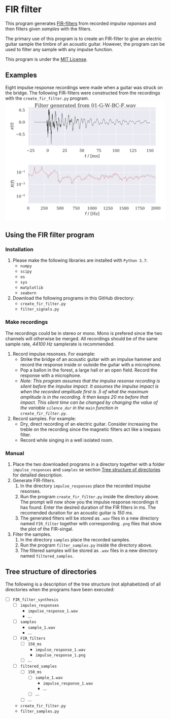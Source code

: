 # FIR filter

This program generates [FIR-filters](https://en.wikipedia.org/wiki/Finite_impulse_response) from recorded *impulse reponses* and then filters given *samples* with the filters.

The primary use of this program is to create an FIR-filter to give an electric guitar sample the timbre of an acoustic guitar. However, the program can be used to filter any sample with any impulse function.

This program is under the [MIT License](https://en.wikipedia.org/wiki/MIT_License).

## Examples

Eight impulse response recordings were made when a guitar was struck on the bridge. The following FIR-filters were constructed from the recordings with the `create_fir_filter.py` program.
![impulse responses](impulse_responses.gif)

## Using the FIR filter program

### Installation

1. Please make the following libraries are installed with `Python 3.7`:
   - `numpy`
   - `scipy`
   - `os`
   - `sys`
   - `matplotlib`
   - `seaborn`
2. Download the following programs in this GitHub directory:
   - `create_fir_filter.py`
   - `filter_signals.py`

### Make recordings

The recordings could be in stereo or mono. Mono is prefered since the two channels will otherwise be merged. All recordings should be of the same sample rate, *44100 Hz* samplerate is recommended.

1. Record impulse resonses. For example:
   - Strike the bridge of an acoustic guitar with an impulse hammer and record the response inside or outside the guitar with a microphone.
   - Pop a ballon in the forest, a large hall or an open field. Record the response with a microphone.
   - *Note: This program assumes that the impulse resonse recording is silent before the impulse impact. It assumes the impulse impact is when the recorded amplitude first is .5 of what the maximum amplitude is in the recording. It then keeps 20  ms before that impact. This silent time can be changed by changing the value of the variable `silence_dur` in the `main` function in `create_fir_filter.py`.*
2. Record samples. For example:
   - Dry, direct recording of an electric guitar. Consider increasing the treble on the recording since the magnetic filters act like a lowpass filter.
   - Record while singing in a well isolated room.

### Manual

1. Place the two downloaded programs in a directory together with a folder `impulse_responses` and `samples` se section <u>Tree structure of directories</u> for detailed description.
2. Generate FIR-filters.
   1. In the directory `impulse_responses` place the recorded impulse resonses.
   2. Run the program `create_fir_filter.py` inside the directory above. The prompt will now show you the impulse response recordings it has found. Enter the desired duration of the FIR filters in ms. The recomended duration for an acoustic guitar is *150  ms​*.
   3. The generated filters will be stored as `.wav` files in a new directory named `FIR_filter` together with corresponding `.png` files that show the plot of the FIR-singal. 
3. Filter the samples.
   1. In the directory `samples` place the recorded samples.
   2. Run the program `filter_samples.py` inside the directory above. 
   3. The filtered samples will be stored as `.wav` files in a new directory named `filtered_samples`.

## Tree structure of directories

The following is a description of the tree structure (not alphabetized) of all directories when the programs have been executed:

- [ ] `FIR_filter_synthesis`
  - [ ] `impules_responses`
    - `impulse_response_1.wav`
    - *...*
  - [ ] `samples`
    - `sample_1.wav`
    - *...*
  - [ ] `FIR_filters`
    - [ ] `150_ms`
      - `impulse_response_1.wav`
      - `impulse_response_1.png` 
    - [ ] *...*
  - [ ] `filtered_samples`
    - [ ] `150_ms`
      - [ ] `sample_1.wav`
        - `impulse_response_1.wav`
        - *...*
      - [ ] *...*
    - [ ] *...*
  - `create_fir_filter.py`
  - `filter_samples.py`